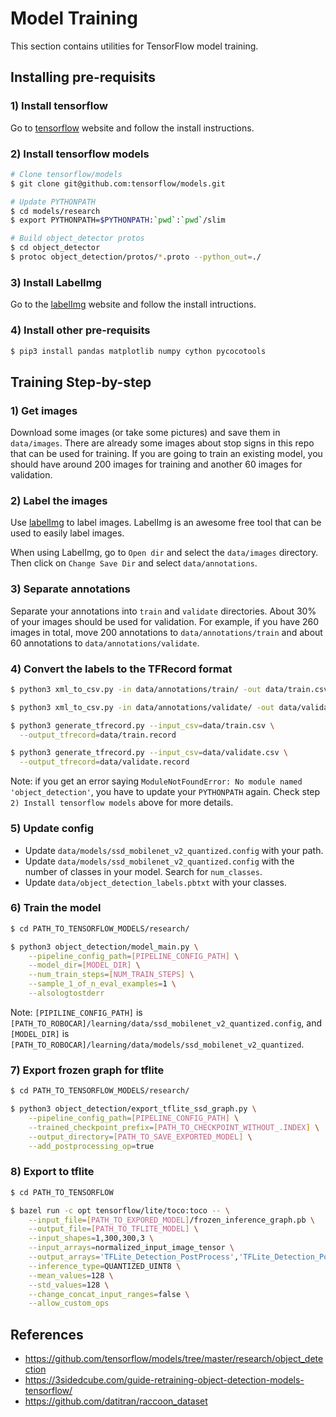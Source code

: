 # Model Training

This section contains utilities for TensorFlow model training.

## Installing pre-requisits

### 1) Install tensorflow
Go to [tensorflow](https://www.tensorflow.org/install/pip?lang=python3) website
and follow the install instructions.

### 2) Install tensorflow models
```bash
# Clone tensorflow/models
$ git clone git@github.com:tensorflow/models.git

# Update PYTHONPATH
$ cd models/research
$ export PYTHONPATH=$PYTHONPATH:`pwd`:`pwd`/slim

# Build object_detector protos
$ cd object_detector
$ protoc object_detection/protos/*.proto --python_out=./
```

### 3) Install LabelImg
Go to the [labelImg](https://github.com/tzutalin/labelImg) website and follow
the install intructions.

### 4) Install other pre-requisits
```bash
$ pip3 install pandas matplotlib numpy cython pycocotools
```

## Training Step-by-step

### 1) Get images
Download some images (or take some pictures) and save them in `data/images`.
There are already some images about stop signs in this repo that can be used
for training.
If you are going to train an existing model, you should have around 200 images
for training and another 60 images for validation.

### 2) Label the images
Use [labelImg](https://github.com/tzutalin/labelImg) to label images. LabelImg
is an awesome free tool that can be used to easily label images.

When using LabelImg, go to `Open dir` and select the `data/images` directory.
Then click on `Change Save Dir` and select `data/annotations`.

### 3) Separate annotations
Separate your annotations into `train` and `validate` directories.
About 30% of your images should be used for validation. For example, if you have
260 images in total, move 200 annotations to `data/annotations/train` and about
60 annotations to `data/annotations/validate`.

### 4) Convert the labels to the TFRecord format
```bash
$ python3 xml_to_csv.py -in data/annotations/train/ -out data/train.csv

$ python3 xml_to_csv.py -in data/annotations/validate/ -out data/validate.csv

$ python3 generate_tfrecord.py --input_csv=data/train.csv \
  --output_tfrecord=data/train.record

$ python3 generate_tfrecord.py --input_csv=data/validate.csv \
  --output_tfrecord=data/validate.record
```

Note: if you get an error saying `ModuleNotFoundError: No module named
'object_detection'`, you have to update your `PYTHONPATH` again. Check step
`2) Install tensorflow models` above for more details.

### 5) Update config
 - Update `data/models/ssd_mobilenet_v2_quantized.config` with your path.
 - Update `data/models/ssd_mobilenet_v2_quantized.config` with the number of
 classes in your model. Search for `num_classes`.
 - Update `data/object_detection_labels.pbtxt` with your classes.

### 6) Train the model
```bash
$ cd PATH_TO_TENSORFLOW_MODELS/research/

$ python3 object_detection/model_main.py \
    --pipeline_config_path=[PIPELINE_CONFIG_PATH] \
    --model_dir=[MODEL_DIR] \
    --num_train_steps=[NUM_TRAIN_STEPS] \
    --sample_1_of_n_eval_examples=1 \
    --alsologtostderr
```
Note: `[PIPILINE_CONFIG_PATH]` is
`[PATH_TO_ROBOCAR]/learning/data/ssd_mobilenet_v2_quantized.config`, and
`[MODEL_DIR]` is
`[PATH_TO_ROBOCAR]/learning/data/models/ssd_mobilenet_v2_quantized`.

### 7) Export frozen graph for tflite
```bash
$ cd PATH_TO_TENSORFLOW_MODELS/research/

$ python3 object_detection/export_tflite_ssd_graph.py \
    --pipeline_config_path=[PIPELINE_CONFIG_PATH] \
    --trained_checkpoint_prefix=[PATH_TO_CHECKPOINT_WITHOUT_.INDEX] \
    --output_directory=[PATH_TO_SAVE_EXPORTED_MODEL] \
    --add_postprocessing_op=true
```

### 8) Export to tflite
```bash
$ cd PATH_TO_TENSORFLOW

$ bazel run -c opt tensorflow/lite/toco:toco -- \
    --input_file=[PATH_TO_EXPORED_MODEL]/frozen_inference_graph.pb \
    --output_file=[PATH_TO_TFLITE_MODEL] \
    --input_shapes=1,300,300,3 \
    --input_arrays=normalized_input_image_tensor \
    --output_arrays='TFLite_Detection_PostProcess','TFLite_Detection_PostProcess:1','TFLite_Detection_PostProcess:2','TFLite_Detection_PostProcess:3'  \
    --inference_type=QUANTIZED_UINT8 \
    --mean_values=128 \
    --std_values=128 \
    --change_concat_input_ranges=false \
    --allow_custom_ops
```

## References

 - https://github.com/tensorflow/models/tree/master/research/object_detection
 - https://3sidedcube.com/guide-retraining-object-detection-models-tensorflow/
 - https://github.com/datitran/raccoon_dataset

